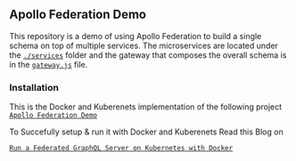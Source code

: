 ## Apollo Federation Demo

This repository is a demo of using Apollo Federation to build a single schema on top of multiple services. The microservices are located under the [`./services`](./services/) folder and the gateway that composes the overall schema is in the [`gateway.js`](./gateway.js) file.

### Installation

This is the Docker and Kuberenets implementation of the following project
[`Apollo Federation Demo`](https://github.com/apollographql/federation-demo)

To Succefully setup & run it with Docker and Kuberenets
Read this Blog on

[`Run a Federated GraphQL Server on Kubernetes with Docker`](https://medium.com/webill/run-a-federated-graphql-server-with-minikube-1d0f913ee8a8)
